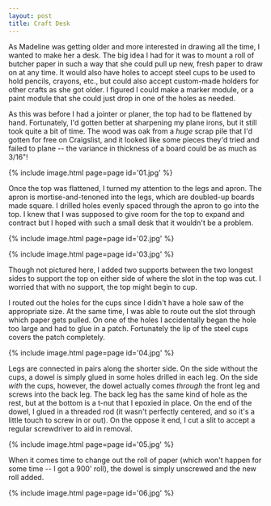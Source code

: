 ```yaml
---
layout: post
title: Craft Desk
---
```

As Madeline was getting older and more interested in drawing all the time, I
wanted to make her a desk. The big idea I had for it was to mount a roll of
butcher paper in such a way that she could pull up new, fresh paper to draw on
at any time. It would also have holes to accept steel cups to be used to hold
pencils, crayons, etc., but could also accept custom-made holders for other
crafts as she got older. I figured I could make a marker module, or a paint
module that she could just drop in one of the holes as needed.

As this was before I had a jointer or planer, the top had to be flattened by
hand. Fortunately, I'd gotten better at sharpening my plane irons, but it still
took quite a bit of time. The wood was oak from a _huge_ scrap pile that I'd
gotten for free on Craigslist, and it looked like some pieces they'd tried and
failed to plane -- the variance in thickness of a board could be as much as
3/16"!

{% include image.html page=page id='01.jpg' %}

Once the top was flattened, I turned my attention to the legs and apron. The
apron is mortise-and-tenoned into the legs, which are doubled-up boards made
square. I drilled holes evenly spaced through the apron to go into the top. I
knew that I was supposed to give room for the top to expand and contract but I
hoped with such a small desk that it wouldn't be a problem.

{% include image.html page=page id='02.jpg' %}

{% include image.html page=page id='03.jpg' %}

Though not pictured here, I added two supports between the two longest sides to
support the top on either side of where the slot in the top was cut. I worried
that with no support, the top might begin to cup.

I routed out the holes for the cups since I didn't have a hole saw of the
appropriate size. At the same time, I was able to route out the slot through
which paper gets pulled. On one of the holes I accidentally began the hole too
large and had to glue in a patch. Fortunately the lip of the steel cups covers
the patch completely.

{% include image.html page=page id='04.jpg' %}

Legs are connected in pairs along the shorter side. On the side without the
cups, a dowel is simply glued in some holes drilled in each leg. On the side
_with_ the cups, however, the dowel actually comes _through_ the front leg and
screws into the back leg. The back leg has the same kind of hole as the rest,
but at the bottom is a t-nut that I epoxied in place. On the end of the dowel,
I glued in a threaded rod (it wasn't perfectly centered, and so it's a little
touch to screw in or out). On the oppose it end, I cut a slit to accept a
regular screwdriver to aid in removal.

{% include image.html page=page id='05.jpg' %}

When it comes time to change out the roll of paper (which won't happen for some
time -- I got a 900' roll), the dowel is simply unscrewed and the new roll
added.

{% include image.html page=page id='06.jpg' %}
